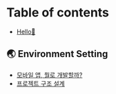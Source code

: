 # Table of contents

* [Hello👋](README.md)

## 🌏 Environment Setting

* [모바일 앱, 뭘로 개발할까?](environment-setting/undefined.md)
* [프로젝트 구조 설계](environment-setting/undefined-1.md)

